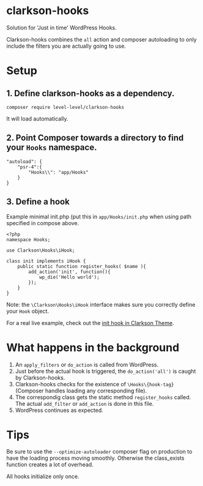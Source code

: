 # clarkson-hooks

Solution for 'Just in time' WordPress Hooks.

Clarkson-hooks combines the `all` action and composer autoloading to only include the filters you are actually going to use.

# Setup

## 1. Define clarkson-hooks as a dependency.
`composer require level-level/clarkson-hooks`

It will load automatically.

## 2. Point Composer towards a directory to find your `Hooks` namespace.

```
"autoload": {
    "psr-4":{
        "Hooks\\": "app/Hooks"
    }
}
```

## 3. Define a hook

Example minimal init.php (put this in `app/Hooks/init.php` when using path specified in compose above.

```
<?php
namespace Hooks;

use Clarkson\Hooks\iHook;

class init implements iHook {
    public static function register_hooks( $name ){
        add_action('init', function(){
            wp_die('Hello world');
        });
    }
}
```

Note: the `\Clarkson\Hooks\iHook` interface makes sure you correctly define your `Hook` object.

For a real live example, check out the [init hook in Clarkson Theme](https://github.com/level-level/Clarkson-Theme/blob/021fcfe463b52f399d713b5bd867b01c19b4dead/app/Hooks/init.php).

# What happens in the background

1. An `apply_filters` or `do_action` is called from WordPress.
2. Just before the actual hook is triggered, the `do_action('all')` is caught by Clarkson-hooks.
3. Clarkson-hooks checks for the existence of `\Hooks\{hook-tag}` (Composer handles loading any corresponding file).
4. The correspondig class gets the static method `register_hooks` called. The actual `add_filter` or `add_action` is done in this file.
5. WordPress continues as expected.

# Tips

Be sure to use the `--optimize-autoloader` composer flag on production to have the loading process moving smoothly. Otherwise the class_exists function creates a lot of overhead.

All hooks initialize only once.
